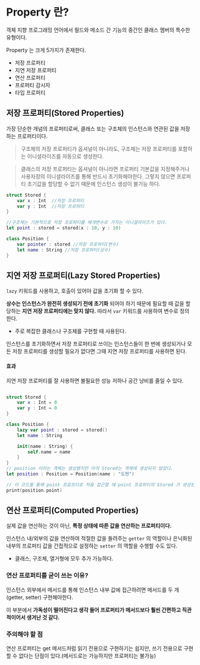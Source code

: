 # Property 란?
객체 지향 프로그래밍 언어에서 필드와 메소드 간 기능의 중간인 클래스 멤버의 특수한 유형이다.

Property 는 크게 5가지가 존재한다. 
- 저장 프로퍼티
- 지연 저장 프로퍼티
- 연산 프로퍼티
- 프로퍼티 감시자
- 타입 프로퍼티


## 저장 프로퍼티(Stored Properties)
가장 단순한 개념의 프로퍼티로써, 클래스 또는 구조체의 인스턴스와 연관된 값을 저장하는 프로퍼티이다.

> 구조체의 저장 프로퍼티가 옵셔널이 아니라도, 구조체는 저장 프로퍼티를 포함하는 이니셜라이즈를 자동으로 생성한다.

> 클래스의 저장 프로퍼티는 옵셔널이 아니라면 프로퍼티 기본값을 지정해주거나 사용자정의 이니셜라이즈를 통해 반드시 초기화해야한다. 그렇지 않으면 프로퍼티 초기값을 할당할 수 없기 때문에 인스턴스 생성이 불가능 하다.
```Swift
struct Stored {
    var x : Int  //저장 프로퍼티
    var y : Int  //저장 프로퍼티
}

//구조체는 기본적으로 저장 프로퍼티를 매개변수로 가지는 이니셜라이즈가 있다.
let point : stored = stored(x : 10, y : 10)

class Position {
    var pointer : stored //저장 프로퍼티(변수)
    let name : String //저장 프로퍼티(상수)
}

```

## 지연 저장 프로퍼티(Lazy Stored Properties)
```lazy``` 키워드를 사용하고, 호출이 있어야 값을 초기화 할 수 있다.

<b>상수는 인스턴스가 완전히 생성되기 전에 초기화</b> 되어야 하기 때문에 필요할 때 값을 할당하는 <b>지연 저장 프로퍼티에는 맞지 않다.</b> 따라서 ```var``` 키워드를 사용하여 변수로 정의한다.
- 주로 복잡한 클래스나 구조체를 구현할 때 사용된다.   

인스턴스를 초기화하면서 저장 프로퍼티로 쓰이는 인스턴스들이 한 번에 생성되거나 모든 저장 프로퍼티를 생성할 필요가 없다면 그때 지연 저장 프로퍼티를 사용하면 된다.

#### 효과
지연 저장 프로퍼티를 잘 사용하면 불필요한 성능 저하나 공간 낭비를 줄일 수 있다.     
```swift

struct Stored {
    var x : Int = 0
    var y : Int = 0
}

class Position {
    lazy var point : stored = stored()
    let name : String

    init(name : String) {
        self.name = name
    }
}
// position 이라는 객체는 생성됐지만 아직 Stored는 객체에 생성되지 않았다.
let position : Position = Position(name : "도현")

// 이 코드를 통해 point 프로프티로 처음 접근할 때 point 프로퍼티의 Stored 가 생성된다.
print(position.point)
```

## 연산 프로퍼티(Computed Properties)
실제 값을 연산하는 것이 아닌, <b>특정 상태에 따른 값을 연산하는 프로퍼티이다.</b>

인스턴스 내/외부의 값을 연산하여 적절한 값을 돌려주는 ```getter``` 의 역할이나 은닉화된 내부의 프로퍼티 값을 간접적으로 설정하는 ```setter``` 의 역할을 수행할 수도 있다.

- 클래스, 구조체, 열거형에 모두 추가 가능하다.

### 연산 프로퍼티를 굳이 쓰는 이유?
인스턴스 외부에서 메서드를 통해 인스턴스 내부 값에 접근하려면 메서드를 두 개(getter, setter) 구현해야한다.

이 부분에서 <b>가독성이 떨어진다고 생각 들어 프로퍼티가 메서드보다 훨씬 간편하고 직관적이어서 생겨난 것 같다.</b>

### 주의해야 할 점
연산 프로퍼티는 get 메서드처럼 읽기 전용으로 구현하기는 쉽지만, 쓰기 전용으로 구현할 수 없다는 단점이 있다.(메서드로는 가능하지만 프로퍼티는 불가능)